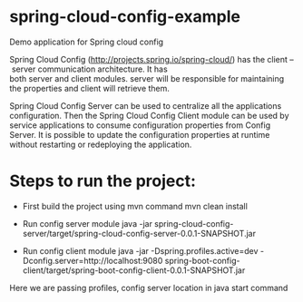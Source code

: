 # spring-cloud-config-example
Demo application for Spring cloud config 

Spring Cloud Config (http://projects.spring.io/spring-cloud/) has the client – server communication architecture. It has both server and client modules. server will be responsible for maintaining the properties and client will retrieve them.

Spring Cloud Config Server can be used to centralize all the applications configuration. Then the Spring Cloud Config Client module can be used by service applications to consume configuration properties from Config Server. It is possible to update the configuration properties at runtime without restarting or redeploying the application.

# Steps to run the project:
- First build the project using mvn command
mvn clean install
- Run config server module
java -jar spring-cloud-config-server/target/spring-cloud-config-server-0.0.1-SNAPSHOT.jar

- Run config client module
java -jar -Dspring.profiles.active=dev -Dconfig.server=http://localhost:9080 spring-boot-config-client/target/spring-boot-config-client-0.0.1-SNAPSHOT.jar

Here we are passing profiles, config server location in java start command


